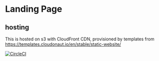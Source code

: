 # Landing Page

## hosting

This is hosted on s3 with CloudFront CDN, provisioned by
templates from https://templates.cloudonaut.io/en/stable/static-website/

[![CircleCI](https://circleci.com/gh/kindlyops/chirpy-landing.svg?style=svg)](https://circleci.com/gh/kindlyops/chirpy-landing)


